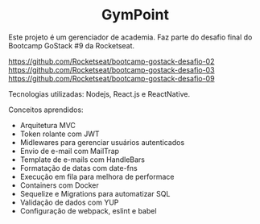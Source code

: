 <h1 align="center">
  GymPoint
</h1>

Este projeto é um gerenciador de academia. Faz parte do desafio final do Bootcamp GoStack #9 da Rocketseat.

https://github.com/Rocketseat/bootcamp-gostack-desafio-02<br />
https://github.com/Rocketseat/bootcamp-gostack-desafio-03<br />
https://github.com/Rocketseat/bootcamp-gostack-desafio-09

Tecnologias utilizadas: Nodejs, React.js e ReactNative.

Conceitos aprendidos:

<ul>
  <li>Arquitetura MVC</li>
  <li>Token rolante com JWT</li>
  <li>Midlewares para gerenciar usuários autenticados</li>
  <li>Envio de e-mail com MailTrap</li>
  <li>Template de e-mails com HandleBars</li>
  <li>Formatação de datas com date-fns</li>
  <li>Execução em fila para melhora de performace</li>
  <li>Containers com Docker</li>
  <li>Sequelize e Migrations para automatizar SQL</li>
  <li>Validação de dados com YUP</li>
  <li>Configuração de webpack, eslint e babel</li>
</ul>
